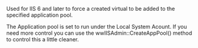 ﻿Used for IIS 6 and later to force a created virtual to be added to the specified application pool.

The Application pool is set to run under the Local System Acount. If you need more control you can use the wwIISAdmin::CreateAppPool() method to control this a little cleaner.